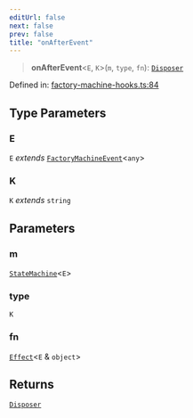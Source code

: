 ```yaml
---
editUrl: false
next: false
prev: false
title: "onAfterEvent"
---
```


> **onAfterEvent**\<`E`, `K`\>(`m`, `type`, `fn`): [`Disposer`](/docs/src/content/docs/reference/type-aliases/disposer/)

Defined in: [factory-machine-hooks.ts:84](https://github.com/WinstonFassett/matchina/blob/2d22b2187dda803854f54b63fe09d04bd833387d/src/factory-machine-hooks.ts#L84)

## Type Parameters

### E

`E` *extends* [`FactoryMachineEvent`](/docs/src/content/docs/reference/type-aliases/factorymachineevent/)\<`any`\>

### K

`K` *extends* `string`

## Parameters

### m

[`StateMachine`](/docs/src/content/docs/reference/interfaces/statemachine/)\<`E`\>

### type

`K`

### fn

[`Effect`](/docs/src/content/docs/reference/type-aliases/effect/)\<`E` & `object`\>

## Returns

[`Disposer`](/docs/src/content/docs/reference/type-aliases/disposer/)
